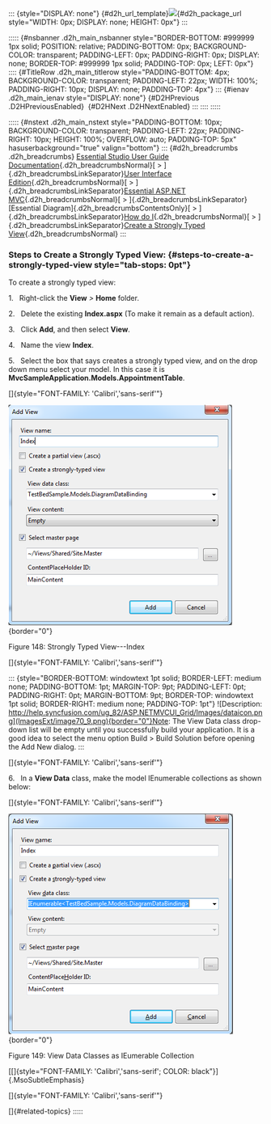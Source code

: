 ::: {style="DISPLAY: none"}
[](ms-xhelp:///?Id=d2h_url_template){#d2h_url_template}![](!package_url!){#d2h_package_url style="WIDTH: 0px; DISPLAY: none; HEIGHT: 0px"}
:::

::::: {#nsbanner .d2h_main_nsbanner style="BORDER-BOTTOM: #999999 1px solid; POSITION: relative; PADDING-BOTTOM: 0px; BACKGROUND-COLOR: transparent; PADDING-LEFT: 0px; PADDING-RIGHT: 0px; DISPLAY: none; BORDER-TOP: #999999 1px solid; PADDING-TOP: 0px; LEFT: 0px"}
:::: {#TitleRow .d2h_main_titlerow style="PADDING-BOTTOM: 4px; BACKGROUND-COLOR: transparent; PADDING-LEFT: 22px; WIDTH: 100%; PADDING-RIGHT: 10px; DISPLAY: none; PADDING-TOP: 4px"}
::: {#ienav .d2h_main_ienav style="DISPLAY: none"}
[](ms-xhelp:///?Id=3eaaa5fc-4834-4f4b-8d4c-01c39fbeec69){#D2HPrevious .D2HPreviousEnabled}  [](ms-xhelp:///?Id=6746596b-faa6-4d9f-8a3a-03a11aa084dd){#D2HNext .D2HNextEnabled}
:::
::::
:::::

::::: {#nstext .d2h_main_nstext style="PADDING-BOTTOM: 10px; BACKGROUND-COLOR: transparent; PADDING-LEFT: 22px; PADDING-RIGHT: 10px; HEIGHT: 100%; OVERFLOW: auto; PADDING-TOP: 5px" hasuserbackground="true" valign="bottom"}
::: {#d2h_breadcrumbs .d2h_breadcrumbs}
[Essential Studio User Guide Documentation](ms-xhelp:///?Id=12457748-09e3-4d74-a240-8e049cedf030){.d2h_breadcrumbsNormal}[ \> ]{.d2h_breadcrumbsLinkSeparator}[User Interface Edition](ms-xhelp:///?Id=c29296b7-531c-413b-a0ec-488ca1f7f669){.d2h_breadcrumbsNormal}[ \> ]{.d2h_breadcrumbsLinkSeparator}[Essential ASP.NET MVC](ms-xhelp:///?Id=4b14e7d1-65c4-4f67-b1aa-2c37709905a5){.d2h_breadcrumbsNormal}[ \> ]{.d2h_breadcrumbsLinkSeparator}[Essential Diagram]{.d2h_breadcrumbsContentsOnly}[ \> ]{.d2h_breadcrumbsLinkSeparator}[How do I](ms-xhelp:///?Id=d217e351-1033-4004-81d7-d400a51e195d){.d2h_breadcrumbsNormal}[ \> ]{.d2h_breadcrumbsLinkSeparator}[Create a Strongly Typed View](ms-xhelp:///?Id=3eaaa5fc-4834-4f4b-8d4c-01c39fbeec69){.d2h_breadcrumbsNormal}
:::

### Steps to Create a Strongly Typed View: {#steps-to-create-a-strongly-typed-view style="tab-stops: 0pt"}

To create a strongly typed view:

1.   Right-click the **View** *\>* **Home** folder.

2.   Delete the existing **Index.aspx** (To make it remain as a default action).

3.   Click **Add**, and then select **View**.

4.   Name the view **Index**.

5.   Select the box that says creates a strongly typed view, and on the drop down menu select your model. In this case it is **MvcSampleApplication.Models.AppointmentTable**.

[]{style="FONT-FAMILY: 'Calibri','sans-serif'"} 

![Description: C:\\Users\\maithiliyk\\Desktop\\Capture.PNG](ImagesExt/image70_145.png){border="0"}

Figure 148: Strongly Typed View---Index

[]{style="FONT-FAMILY: 'Calibri','sans-serif'"} 

::: {style="BORDER-BOTTOM: windowtext 1pt solid; BORDER-LEFT: medium none; PADDING-BOTTOM: 1pt; MARGIN-TOP: 9pt; PADDING-LEFT: 0pt; PADDING-RIGHT: 0pt; MARGIN-BOTTOM: 9pt; BORDER-TOP: windowtext 1pt solid; BORDER-RIGHT: medium none; PADDING-TOP: 1pt"}
![Description: http://help.syncfusion.com/ug_82/ASP.NETMVCUI_Grid/Images/dataicon.png](ImagesExt/image70_9.png){border="0"}Note: The View Data class drop-down list will be empty until you successfully build your application. It is a good idea to select the menu option Build \> Build Solution before opening the Add New dialog.
:::

[]{style="FONT-FAMILY: 'Calibri','sans-serif'"} 

6.   In a **View Data** class, make the model IEnumerable collections as shown below:

[]{style="FONT-FAMILY: 'Calibri','sans-serif'"} 

![Description: C:\\Users\\maithiliyk\\Desktop\\Capture.PNG](ImagesExt/image70_146.png){border="0"}

Figure 149: View Data Classes as IEumerable Collection

[[]{style="FONT-FAMILY: 'Calibri','sans-serif'; COLOR: black"}]{.MsoSubtleEmphasis} 

[]{style="FONT-FAMILY: 'Calibri','sans-serif'"} 

[]{#related-topics}
:::::
